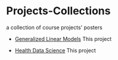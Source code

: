 # Projects-Collections
a collection of course projects' posters 

* [Generalized Linear Models](https://github.com/statsym/Projects-Collections/blob/main/glm.pdf) This project
  
* [Health Data Science](https://github.com/statsym/Projects-Collections/blob/main/hds.pdf) This project 

